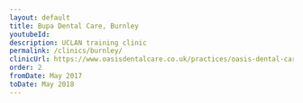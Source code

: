 ```yaml
---
layout: default
title: Bupa Dental Care, Burnley
youtubeId:
description: UCLAN training clinic
permalink: /clinics/burnley/
clinicUrl: https://www.oasisdentalcare.co.uk/practices/oasis-dental-care-burnley/
order: 2
fromDate: May 2017
toDate: May 2018
---
```

